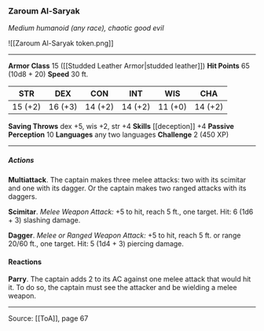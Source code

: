 ### Zaroum Al-Saryak
_Medium humanoid (any race), chaotic good evil_

![[Zaroum Al-Saryak token.png]]


---

**Armor Class** 15 ([[Studded Leather Armor|studded leather]])
**Hit Points** 65 (10d8 + 20)
**Speed** 30 ft.

| STR     | DEX     | CON     | INT     | WIS     | CHA     |
|---------|---------|---------|---------|---------|---------|
| 15 (+2) | 16 (+3) | 14 (+2) | 14 (+2) | 11 (+0) | 14 (+2) |

**Saving Throws** dex +5, wis +2, str +4
**Skills** [[deception]] +4
**Passive Perception** 10
**Languages** any two languages
**Challenge** 2 (450 XP)

---

##### Actions
**Multiattack**. The captain makes three melee attacks: two with its scimitar and one with its dagger. Or the captain makes two ranged attacks with its daggers.

**Scimitar**. _Melee Weapon Attack:_ +5 to hit, reach 5 ft., one target. Hit: 6 (1d6 + 3) slashing damage.

**Dagger**. _Melee or Ranged Weapon Attack:_ +5 to hit, reach 5 ft. or range 20/60 ft., one target. Hit: 5 (1d4 + 3) piercing damage.

#### Reactions
**Parry**. The captain adds 2 to its AC against one melee attack that would hit it. To do so, the captain must see the attacker and be wielding a melee weapon.


---

Source: [[ToA]], page 67